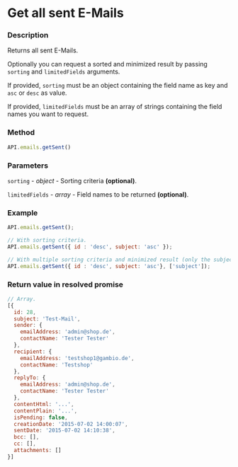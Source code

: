 # Get all sent E-Mails

### Description

Returns all sent E-Mails.

Optionally you can request a sorted and minimized result by passing `sorting` and `limitedFields` arguments.

If provided, `sorting` must be an object containing the field name as key and `asc` or `desc` as value.

If provided, `limitedFields` must be an array of strings containing the field names you want to request.

### Method

```js
API.emails.getSent()
```

### Parameters

`sorting` - *object* - Sorting criteria **(optional)**.

`limitedFields` - *array* - Field names to be returned **(optional)**.

### Example

```js
API.emails.getSent();

// With sorting criteria.
API.emails.getSent({ id : 'desc', subject: 'asc' });

// With multiple sorting criteria and minimized result (only the subject).
API.emails.getSent({ id : 'desc', subject: 'asc'}, ['subject']);
```

### Return value in resolved promise

```js
// Array.
[{
  id: 28,
  subject: 'Test-Mail',
  sender: {
    emailAddress: 'admin@shop.de',
    contactName: 'Tester Tester'
  },
  recipient: {
    emailAddress: 'testshop1@gambio.de',
    contactName: 'Testshop'
  },
  replyTo: {
    emailAddress: 'admin@shop.de',
    contactName: 'Tester Tester'
  },
  contentHtml: '...',
  contentPlain: '...',
  isPending: false,
  creationDate: '2015-07-02 14:00:07',
  sentDate: '2015-07-02 14:10:38',
  bcc: [],
  cc: [],
  attachments: []
}]
```
